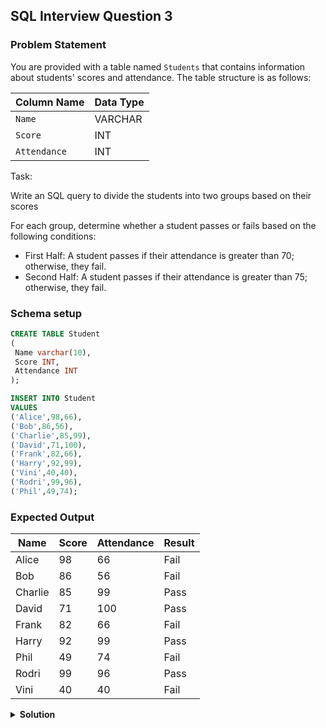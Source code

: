 ## SQL Interview Question 3

### Problem Statement

You are provided with a table named `Students` that contains information about students' scores and attendance.
The table structure is as follows:  

| Column Name  | Data Type |
|--------------|-----------|
| `Name`       | VARCHAR   |
| `Score`      | INT       |
| `Attendance` | INT       |

Task:  

Write an SQL query to divide the students into two groups based on their scores

For each group, determine whether a student passes or fails based on the following conditions:  
- First Half: A student passes if their attendance is greater than 70; otherwise, they fail.  
- Second Half: A student passes if their attendance is greater than 75; otherwise, they fail.  

### Schema setup

```sql
CREATE TABLE Student
( 
 Name varchar(10),
 Score INT,
 Attendance INT
);

INSERT INTO Student
VALUES
('Alice',98,66),
('Bob',86,56),
('Charlie',85,99),
('David',71,100),
('Frank',82,66),
('Harry',92,99),
('Vini',40,40),
('Rodri',99,96),
('Phil',49,74);
```

### Expected Output

| Name    | Score | Attendance | Result |
|---------|-------|------------|--------|
| Alice   | 98    | 66         | Fail   |
| Bob     | 86    | 56         | Fail   |
| Charlie | 85    | 99         | Pass   |
| David   | 71    | 100        | Pass   |
| Frank   | 82    | 66         | Fail   |
| Harry   | 92    | 99         | Pass   |
| Phil    | 49    | 74         | Fail   |
| Rodri   | 99    | 96         | Pass   |
| Vini    | 40    | 40         | Fail   |

<details>
<summary><strong>Solution</strong></summary>

```sql
WITH flags AS
(SELECT *,NTILE(2) OVER(ORDER BY Score Desc) AS flag FROM Student)

SELECT
    Name,
    Score,
    Attendance,
    CASE
     WHEN flag = 1 AND Attendance > 70 THEN 'Pass'
     WHEN flag = 2 AND Attendance > 75 THEN 'Pass'
     ELSE 'Fail'
    END AS Result
FROM flags
ORDER BY Name;
```
</details>
